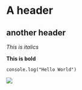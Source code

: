 # A header
## another header

*This is italics*

**This is bold**

`console.log("Hello World")`

![](https://i.pinimg.com/originals/48/cb/53/48cb5349f515f6e59edc2a4de294f439.png)